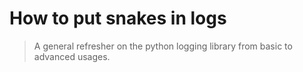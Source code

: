 # How to put snakes in logs
> A general refresher on the python logging library from basic to advanced usages.
